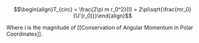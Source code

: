 $$\begin{align}T_{circ} = \frac{2\pi m r_0^2}{l} = 2\pi\sqrt{\frac{mr_0}{U'(r_0)}}\end{align}$$

Where $l$ is the magnitude of [[Conservation of Angular Momentum in Polar Coordinates]].